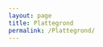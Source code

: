 ```yaml
---
layout: page
title: Plattegrond
permalink: /Plattegrond/
---
```


<object data="/Assets/Splitsingstekening parkeergarage.pdf" width="1000" height="1000" type='application/pdf'></object>